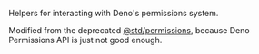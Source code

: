 Helpers for interacting with Deno's permissions system.

Modified from the deprecated [@std/permissions],
because Deno Permissions API is just not good enough.

[@std/permissions]: https://jsr.io/@std/permissions
